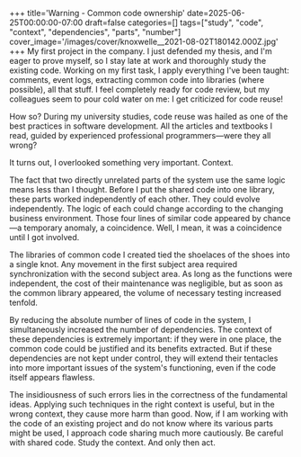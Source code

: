 +++
title='Warning - Common code ownership'
date=2025-06-25T00:00:00-07:00
draft=false
categories=[]
tags=["study", "code", "context", "dependencies", "parts", "number"]
cover_image='/images/cover/knoxwelle__2021-08-02T180142.000Z.jpg'
+++
My first project in the company. I just defended my thesis, and I'm eager to prove myself, so I stay late at work and thoroughly study the existing code. Working on my first task, I apply everything I've been taught: comments, event logs, extracting common code into libraries (where possible), all that stuff. I feel completely ready for code review, but my colleagues seem to pour cold water on me: I get criticized for code reuse!

How so? During my university studies, code reuse was hailed as one of the best practices in software development. All the articles and textbooks I read, guided by experienced professional programmers—were they all wrong?

It turns out, I overlooked something very important. Context.

The fact that two directly unrelated parts of the system use the same logic means less than I thought. Before I put the shared code into one library, these parts worked independently of each other. They could evolve independently. The logic of each could change according to the changing business environment. Those four lines of similar code appeared by chance—a temporary anomaly, a coincidence. Well, I mean, it was a coincidence until I got involved.

The libraries of common code I created tied the shoelaces of the shoes into a single knot. Any movement in the first subject area required synchronization with the second subject area. As long as the functions were independent, the cost of their maintenance was negligible, but as soon as the common library appeared, the volume of necessary testing increased tenfold.

By reducing the absolute number of lines of code in the system, I simultaneously increased the number of dependencies. The context of these dependencies is extremely important: if they were in one place, the common code could be justified and its benefits extracted. But if these dependencies are not kept under control, they will extend their tentacles into more important issues of the system's functioning, even if the code itself appears flawless.

The insidiousness of such errors lies in the correctness of the fundamental ideas. Applying such techniques in the right context is useful, but in the wrong context, they cause more harm than good. Now, if I am working with the code of an existing project and do not know where its various parts might be used, I approach code sharing much more cautiously. Be careful with shared code. Study the context. And only then act.